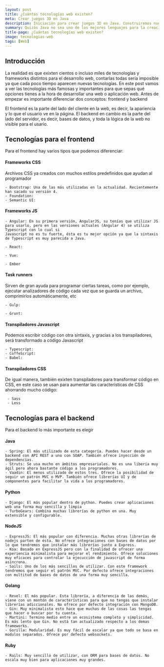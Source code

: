 ```yaml
---
layout: post
title: ¿Cuántas tecnologías web existen?
meta: Crear juegos 3D en Java  
description: Iniciación para crear juegos 3D en Java. Construiremos nuestro propio motor 3D desde 0 que podremos usar de base para crear videojuegos.
summary: Quizás Java no sea uno de los mejores lenguajes para la creación de videojuegos, mucho menos para videojuegos en 3D, pero como veremos en este artículo, podemos crear un motor gráfico en 3D bastante decente como base para muchos juegos.
title-page: ¿Cuántas tecnologías web existen?
image: tecnologias-web
tags: [Web] 
---
```


## Introducción

La realidad es que exixten cientos o incluso miles de tecnologías y frameworks distintos para el desarrollo web, contarlas todas sería imposible ya que cada poco tiempo 
aparecen nuevas tecnologías. En este post vamos a ver las tecnologías más famosas y importantes para que sepas qué opciones tienes a la hora de 
desarrollar una web o aplicación web. Antes de empezar es importante diferenciar dos conceptos: frontend y backend

El frontend es la parte del lado del cliente en la web, es decir, la apariencia y lo que el usuario ve en la página.
El backend en cambio es la parte del lado del servidor, es decir, bases de datos, y toda la lógica de la web no visible para el usario.

## Tecnologías para el frontend

Para el frontend hay varios tipos que podemos diferenciar:

#### Frameworks CSS

Archivos CSS ya creados con muchos estilos predefinidos que ayudan al programador 

    - Bootstrap: Una de las más utilizadas en la actualidad. Recientemente han sacado su versión 4.
    - Foundation:
    - Semantic UI:

#### Frameworks JS

    - Angular: En su primera versión, AngularJS, su tenías que utilizar JS para usarlo, pero en las versiones actuales (Angular 4) se utiliza Typescript con lo cual si
    Javascript no es tu fuerte, ésta es tu mejor opción ya que la sintaxis de Typescript es muy parecida a Java.

    - React:

    - Vue:

    - Ember

#### Task runners

Sirven de gran ayuda para programar ciertas tareas, como por ejemplo, ejecutar analizadores de código cada vez que se guarda un archivo, comprimirlos automáticamente, etc

    - Gulp:

    - Grunt:


#### Transpiladores Javascript
    
Podemos escribir código con otra sintaxis, y gracias a los transpiladores, será transformado a código Javascript

    - Typescript:
    - CoffeScript:
    - Babel: 
    
#### Transpiladores CSS

De igual manera, también exixten transpiladores para transformar código en CSS, en este caso se usan para aumentar las características de CSS ahorrando mucho código:
     
     - Sass
     - Less

## Tecnologías para el backend

Para el backend lo más importante es elegir 

#### Java
    
    - Spring: El más utilizado de esta categoría. Puedes hacer desde un backend con API REST a uno con SOAP. También ofrece inyección de dependencias.  
    - Struts: Se usa mucho en ámbitos empresariales. No es una libería muy ágil pero ahora bastante código a los programadores.
    - Vaadin: El menos utilizado de estos tres. Ofrece la posibilidad de seguir un patrón MVC o MVP. También ofrece librerías UI y de componentes para facilitar la vida a los programadores.

#### Python
    
    - Django: El más popular dentro de python. Puedes crear aplicaciones web una forma muy sencilla y limpia
    - TurboGears: Combina muchas librerías de python en una. Muy extensible y configurable.

#### NodeJS
    
    - ExpressJS: El más popular con diferencia. Muchas otras librerías de nodejs parten de ésta. No ofrece integraciones con bases de datos por lo que tendremos que instalar más librerías junto a Express.
    - Koa: Basado en ExpressJS pero con la finalidad de ofrecer una experiencia minimalista para mejorar el rendimiento. Ofrece soluciones muy eficaces para controlar la ejecucción de javascript de forma asíncrona.
    - Sails: Uno de los más sencillos de utilizar. Con este framework tendremos que seguir el patrón MVC. Por defecto ofrece integraciones con multitud de bases de datos de una forma muy sencilla.
     

#### Golang
    
    - Revel: El más popular. Esta librería, a diferencia de las demás, viene con un montón de características para que no tengas que instalar librerías adiccionales. No ofrece por defecto integración con MongoDB.
    - Gin: Muy minimalista esto hace que muchas de las cosas las tengas que hacer o buscar por tu cuenta.
    - Martini: Termino medio entre un ecosistema completo y simplicidad. Es más lento que Gin. No está tan actualizado respecto a los demas frameworks.
    - Gorilla: Modularidad. Es muy fácil de escalar ya que todo se basa en modulos separados. Ofrece por defecto websockets.
    
#### Ruby
    
    - Rails: Muy sencillo de utilizar, con ORM para bases de datos. No escala muy bien para aplicaciones muy grandes. 

